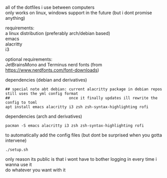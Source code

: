 all of the dotfiles i use between computers\
only works on linux, windows support in the future (but i dont promise anything)

requirements:\
a linux distribution (preferably arch/debian based)\
emacs\
alacritty\
i3

optional requirements:\
JetBrainsMono and Terminus nerd fonts (from https://www.nerdfonts.com/font-downloads)

dependencies (debian and derivatives)
```shell
## special note abt debian: current alacritty package in debian repos still uses the yml config format
##                          once it finally updates ill rewrite the config to toml
apt install emacs alacritty i3 zsh zsh-syntax-highlighting rofi
```

dependencies (arch and derivatives)
```shell
pacman -S emacs alacritty i3 zsh zsh-syntax-highlighting rofi
```

to automatically add the config files (but dont be surprised when you gotta intervene)
```shell
./setup.sh
```

only reason its public is that i wont have to bother logging in every time i wanna use it\
do whatever you want with it
